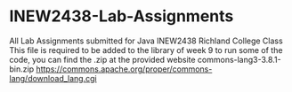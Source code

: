 # INEW2438-Lab-Assignments
All Lab Assignments submitted for Java INEW2438 Richland College Class 
This file is required to be added to the library of week 9 to run some of the code, you can find the .zip at the provided website
commons-lang3-3.8.1-bin.zip
https://commons.apache.org/proper/commons-lang/download_lang.cgi
